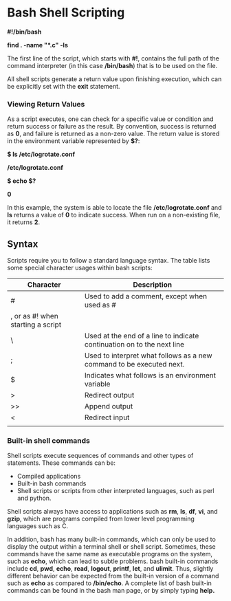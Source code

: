 # Bash Shell Scripting

**#!/bin/bash**

**find . -name "*.c" -ls**

The first line of the script, which starts with **#!**, contains the full path of the command interpreter (in this case **/bin/bash**) that is to be used on the file.

All shell scripts generate a return value upon finishing execution, which can be explicitly set with the **exit** statement.

### Viewing Return Values

As a script executes, one can check for a specific value or condition and return success or failure as the result. By convention, success is returned as **0**, and failure is returned as a non-zero value. The return value is stored in the environment variable represented by **$?**:

**$ ls /etc/logrotate.conf**

**/etc/logrotate.conf**

**$ echo $?**

**0**

In this example, the system is able to locate the file **/etc/logrotate.conf** and **ls** returns a value of **0** to indicate success. When run on a non-existing file, it returns **2**.

## Syntax

Scripts require you to follow a standard language syntax. The table lists some special character usages within bash scripts:

| Character | Description |
| --- | --- |
| # | Used to add a comment, except when used as \#
, or as #! when starting a script |
| \ | Used at the end of a line to indicate continuation on to the next line |
| ; | Used to interpret what follows as a new command to be executed next. |
| $ | Indicates what follows is an environment variable |
| > | Redirect output |
| >> | Append output |
| < | Redirect input |
| | | Used to pipe the result into the next command. |

### Built-in shell commands

Shell scripts execute sequences of commands and other types of statements. These commands can be:

- Compiled applications
- Built-in bash commands
- Shell scripts or scripts from other interpreted languages, such as perl and python.

Shell scripts always have access to applications such as **rm**, **ls**, **df**, **vi**, and **gzip**, which are programs compiled from lower level programming languages such as C.

In addition, bash has many built-in commands, which can only be used to display the output within a terminal shell or shell script. Sometimes, these commands have the same name as executable programs on the system, such as **echo**, which can lead to subtle problems. bash built-in commands include **cd**, **pwd**, **echo**, **read**, **logout**, **printf**, **let**, and **ulimit**. Thus, slightly different behavior can be expected from the built-in version of a command such as **echo** as compared to **/bin/echo**. A complete list of bash built-in commands can be found in the bash man page, or by simply typing **help.**
